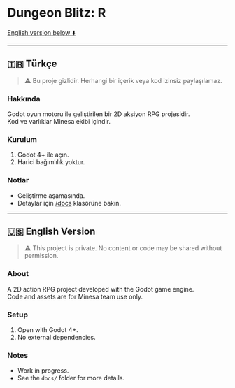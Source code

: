 # Dungeon Blitz: R

[English version below ⬇️](#english-version)

---

## 🇹🇷 Türkçe

> ⚠️ Bu proje gizlidir. Herhangi bir içerik veya kod izinsiz paylaşılamaz.

### Hakkında

Godot oyun motoru ile geliştirilen bir 2D aksiyon RPG projesidir.  
Kod ve varlıklar Minesa ekibi içindir.

### Kurulum

1. Godot 4+ ile açın.
2. Harici bağımlılık yoktur.

### Notlar

- Geliştirme aşamasında.
- Detaylar için [/docs](/docs) klasörüne bakın.

---

## 🇺🇸 English Version

> ⚠️ This project is private. No content or code may be shared without permission.

### About

A 2D action RPG project developed with the Godot game engine.  
Code and assets are for Minesa team use only.

### Setup

1. Open with Godot 4+.
2. No external dependencies.

### Notes

- Work in progress.
- See the `docs/` folder for more details.
